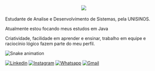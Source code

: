 <h1 align="center">
    <img src="https://readme-typing-svg.herokuapp.com/?font=Righteous&size=35&center=true&vCenter=true&width=500&height=70&duration=4000&lines=Olá!+👋;+Sou+KALLIANA+GLAESER!;" />
</h1>
<p> Estudante de Analise e Desenvolvimento de Sistemas, pela UNISINOS.</p>

<p>Atualmente estou focando meus estudos em Java</p>

<p>Criatividade, facilidade em aprender e ensinar, trabalho em equipe e raciocínio lógico fazem parte do meu perfil.</p>

![Snake animation](https://github.com/kallianaa/kallianaa/blob/output/github-contribution-grid-snake.gif)


[![Linkedin](https://img.shields.io/badge/LinkedIn-0077B5?style=for-the-badge&logo=linkedin&logoColor=white)](https://www.linkedin.com/in/kalliana-glaeser/)
[![Instagram](https://img.shields.io/badge/Instagram-E4405F?style=for-the-badge&logo=instagram&logoColor=white)](https://www.instagram.com/kallianaa/)
[![Whatsapp](https://img.shields.io/badge/WhatsApp-25D366?style=for-the-badge&logo=whatsapp&logoColor=white)](https://wa.me/5551996436236)
[![Gmail](https://img.shields.io/badge/Gmail-D14836?style=for-the-badge&logo=gmail&logoColor=white)](mailto:kalliana.glaeser@gmail.com)


<!---
kallianaa/kallianaa is a ✨ special ✨ repository because its `README.md` (this file) appears on your GitHub profile.
You can click the Preview link to take a look at your changes.
--->
